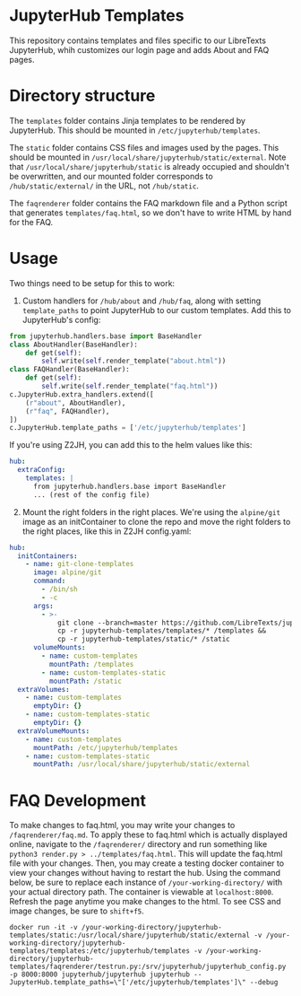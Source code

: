 # JupyterHub Templates

This repository contains templates and files specific to our LibreTexts JupyterHub, whih customizes our login page and adds About and FAQ pages.

# Directory structure

The `templates` folder contains Jinja templates to be rendered by JupyterHub. This should be mounted in `/etc/jupyterhub/templates`.

The `static` folder contains CSS files and images used by the pages. This should be mounted in `/usr/local/share/jupyterhub/static/external`. Note that `/usr/local/share/jupyterhub/static` is already occupied and shouldn't be overwritten, and our mounted folder corresponds to `/hub/static/external/` in the URL, not `/hub/static`.

The `faqrenderer` folder contains the FAQ markdown file and a Python script that generates `templates/faq.html`, so we don't have to write HTML by hand for the FAQ.

# Usage

Two things need to be setup for this to work:

1. Custom handlers for `/hub/about` and `/hub/faq`, along with setting `template_paths` to point JupyterHub to our custom templates. Add this to JupyterHub's config:
```python
from jupyterhub.handlers.base import BaseHandler
class AboutHandler(BaseHandler):
    def get(self):
        self.write(self.render_template("about.html"))
class FAQHandler(BaseHandler):
    def get(self):
        self.write(self.render_template("faq.html"))
c.JupyterHub.extra_handlers.extend([
    (r"about", AboutHandler),
    (r"faq", FAQHandler),
])
c.JupyterHub.template_paths = ['/etc/jupyterhub/templates']
```

If you're using Z2JH, you can add this to the helm values like this:
```yaml
hub:
  extraConfig:
    templates: |
      from jupyterhub.handlers.base import BaseHandler
      ... (rest of the config file)
```

2. Mount the right folders in the right places. We're using the `alpine/git` image as an initContainer to clone the repo and move the right folders to the right places, like this in Z2JH config.yaml:
```yaml
hub:
  initContainers:
    - name: git-clone-templates
      image: alpine/git
      command:
        - /bin/sh
        - -c
      args:
        - >-
            git clone --branch=master https://github.com/LibreTexts/jupyterhub-templates.git &&
            cp -r jupyterhub-templates/templates/* /templates &&
            cp -r jupyterhub-templates/static/* /static
      volumeMounts:
        - name: custom-templates
          mountPath: /templates
        - name: custom-templates-static
          mountPath: /static
  extraVolumes:
    - name: custom-templates
      emptyDir: {}
    - name: custom-templates-static
      emptyDir: {}
  extraVolumeMounts:
    - name: custom-templates
      mountPath: /etc/jupyterhub/templates
    - name: custom-templates-static
      mountPath: /usr/local/share/jupyterhub/static/external
```

# FAQ Development

To make changes to faq.html, you may write your changes to `/faqrenderer/faq.md`. To apply these to faq.html which is actually displayed online, navigate to the `/faqrenderer/` directory and run something like `python3 render.py > ../templates/faq.html`. This will update the faq.html file with your changes. Then, you may create a testing docker container to view your changes without having to restart the hub. Using the command below, be sure to replace each instance of `/your-working-directory/` with your actual directory path. The container is viewable at `localhost:8000`. Refresh the page anytime you make changes to the html. To see CSS and image changes, be sure to `shift+f5`. 

```docker run -it -v /your-working-directory/jupyterhub-templates/static:/usr/local/share/jupyterhub/static/external -v /your-working-directory/jupyterhub-templates/templates:/etc/jupyterhub/templates -v /your-working-directory/jupyterhub-templates/faqrenderer/testrun.py:/srv/jupyterhub/jupyterhub_config.py -p 8000:8000 jupyterhub/jupyterhub jupyterhub --JupyterHub.template_paths=\"['/etc/jupyterhub/templates']\" --debug```
